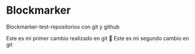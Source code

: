 # Blockmarker
Blockmarker-test-repositorios con git y github


Este es mi primer cambio realizado en git
👠 Este es mi segundo cambio en git 